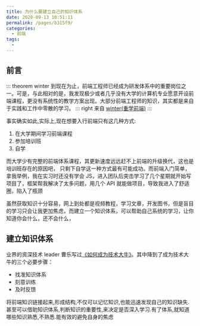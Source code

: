 ```yaml
---
title: 为什么要建立自己的知识体系
date: 2020-09-13 10:51:11
permalink: /pages/b315f9/
categories:
  - 前端
tags:
  -
---
```


## 前言

::: theorem winter
到现在为止，前端工程师已经成为研发体系中的重要岗位之一。可是，与此相对的是，我发现极少或者几乎没有大学的计算机专业愿意开设前端课程，更没有系统性的教学方案出现。大部分前端工程师的知识，其实都是来自于实践和工作中零散的学习。
::: right
来自 [winter(重学前端)](https://time.geekbang.org/column/intro/154)
:::

<!-- more -->

事实确实如此,实际上,现在想要入行前端只有这几种方式:

1. 在大学期间学习前端课程
2. 参加培训班
3. 自学

而大学少有完整的前端体系课程，其更新速度远远赶不上前端的升级换代，这也是培训班存在的原因吧，
只剩下自学这一种方式最有可能成功。而前端入门简单，拿我举例，我在实习时还没有学会 JS，进入团队后突击学习了几个星期就开始写项目了，框架帮我解决了太多问题，用几个 API 就能做项目，导致我进入了舒适圈，陷入了瓶颈

虽然获取知识十分容易，网上到处都是视频教程，学习文章，开发图书，但是盲目的学习只会让我更加焦虑，而建立一个知识体系，可以帮助自己系统的学习，让你知道你会什么，还不会什么，

## 建立知识体系

业界的资深技术 leader 曹乐写过[《如何成为技术大牛》](https://www.jianshu.com/p/79b05ccc8cbd)。其中降到了成为技术大牛的三个必要步骤：

- 找准知识体系
- 刻意训练
- 及时反馈

将前端知识链接起来,形成结构,不仅可以记忆知识,也能迅速发现自己的知识缺失.甚至可以借助知识体系,判断知识的重要性,来决定是否深入学习.有了体系,就知道哪些知识熟悉,不熟悉.能有效的避免自身的焦虑
